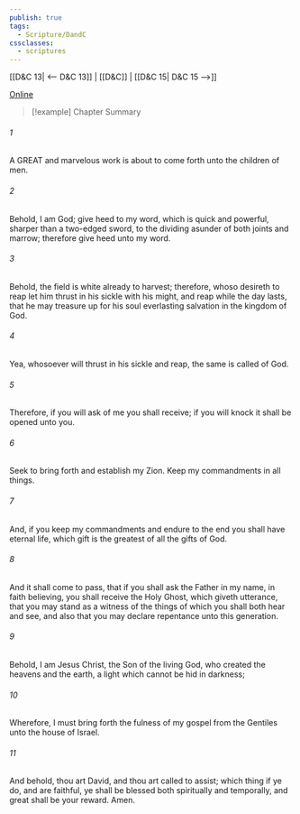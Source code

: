 ```yaml
---
publish: true
tags:
  - Scripture/DandC
cssclasses:
  - scriptures
---
```

[[D&C 13| <-- D&C 13]] | [[D&C]] | [[D&C 15| D&C 15 -->]]

[Online](https://churchofjesuschrist.org/study/scriptures/dc-testament/dc/14?lang=eng)

>[!example] Chapter Summary
>
###### 1
A GREAT and marvelous work is about to come forth unto the children of men.
###### 2
Behold, I am God; give heed to my word, which is quick and powerful, sharper than a two-edged sword, to the dividing asunder of both joints and marrow; therefore give heed unto my word.
###### 3
Behold, the field is white already to harvest; therefore, whoso desireth to reap let him thrust in his sickle with his might, and reap while the day lasts, that he may treasure up for his soul everlasting salvation in the kingdom of God.
###### 4
Yea, whosoever will thrust in his sickle and reap, the same is called of God.
###### 5
Therefore, if you will ask of me you shall receive; if you will knock it shall be opened unto you.
###### 6
Seek to bring forth and establish my Zion. Keep my commandments in all things.
###### 7
And, if you keep my commandments and endure to the end you shall have eternal life, which gift is the greatest of all the gifts of God.
###### 8
And it shall come to pass, that if you shall ask the Father in my name, in faith believing, you shall receive the Holy Ghost, which giveth utterance, that you may stand as a witness of the things of which you shall both hear and see, and also that you may declare repentance unto this generation.
###### 9
Behold, I am Jesus Christ, the Son of the living God, who created the heavens and the earth, a light which cannot be hid in darkness;
###### 10
Wherefore, I must bring forth the fulness of my gospel from the Gentiles unto the house of Israel.
###### 11
And behold, thou art David, and thou art called to assist; which thing if ye do, and are faithful, ye shall be blessed both spiritually and temporally, and great shall be your reward. Amen.




